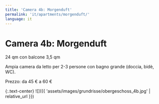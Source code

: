 ```yaml
---
title: 'Camera 4b: Morgenduft'
permalink: 'it/apartments/morgenduft/'
language: it
---
```


# Camera 4b: Morgenduft

24 qm con balcone 3,5 qm

Ampia camera da letto per 2-3 persone con bagno grande (doccia, bidè, WC).

Prezzo: da 45 € a 60 €

{:.text-center}
![]({{ 'assets/images/grundrisse/obergeschoss_4b.jpg' | relative_url }})